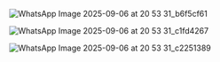 ![WhatsApp Image 2025-09-06 at 20 53 31_b6f5cf61](https://github.com/user-attachments/assets/a3ce4af4-3b94-407d-96d2-8a6e66bd2929)

![WhatsApp Image 2025-09-06 at 20 53 31_c1fd4267](https://github.com/user-attachments/assets/8eebccda-5aba-4d46-927c-cf02cbf912df)

![WhatsApp Image 2025-09-06 at 20 53 31_c2251389](https://github.com/user-attachments/assets/a17ff18d-0724-4318-a778-07e201171b21)


